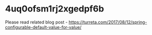 # 4uq0ofsm1rj2xgedpf6b

Please read related blog post - https://turreta.com/2017/08/12/spring-configurable-default-value-for-value/
